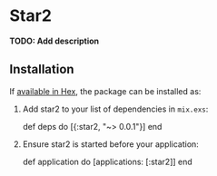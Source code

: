 # Star2

**TODO: Add description**

## Installation

If [available in Hex](https://hex.pm/docs/publish), the package can be installed as:

  1. Add star2 to your list of dependencies in `mix.exs`:

        def deps do
          [{:star2, "~> 0.0.1"}]
        end

  2. Ensure star2 is started before your application:

        def application do
          [applications: [:star2]]
        end

